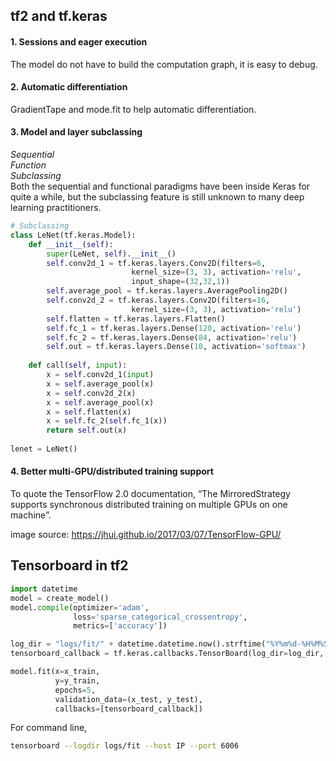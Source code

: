 ## tf2 and tf.keras  
#### 1. Sessions and eager execution  
The model do not have to build the computation graph, it is easy to debug.  
#### 2. Automatic differentiation  
GradientTape and mode.fit to help automatic differentiation.  
#### 3. Model and layer subclassing  
*Sequential*  
*Function*  
*Subclassing*  
Both the sequential and functional paradigms have been inside Keras for quite a while, but the subclassing feature is still unknown to many deep learning practitioners.  
```python
# Subclassing
class LeNet(tf.keras.Model):
    def __init__(self):
        super(LeNet, self).__init__()
        self.conv2d_1 = tf.keras.layers.Conv2D(filters=6, 
                           kernel_size=(3, 3), activation='relu', 
                           input_shape=(32,32,1))
        self.average_pool = tf.keras.layers.AveragePooling2D()
        self.conv2d_2 = tf.keras.layers.Conv2D(filters=16, 
                           kernel_size=(3, 3), activation='relu')
        self.flatten = tf.keras.layers.Flatten()
        self.fc_1 = tf.keras.layers.Dense(120, activation='relu')
        self.fc_2 = tf.keras.layers.Dense(84, activation='relu')
        self.out = tf.keras.layers.Dense(10, activation='softmax')
        
    def call(self, input):
        x = self.conv2d_1(input)
        x = self.average_pool(x)
        x = self.conv2d_2(x)
        x = self.average_pool(x)
        x = self.flatten(x)
        x = self.fc_2(self.fc_1(x))
        return self.out(x)
    
lenet = LeNet()
```
#### 4. Better multi-GPU/distributed training support  
To quote the TensorFlow 2.0 documentation, “The MirroredStrategy supports synchronous distributed training on multiple GPUs on one machine”.  

image source: https://jhui.github.io/2017/03/07/TensorFlow-GPU/  

## Tensorboard in tf2  
  
```python
import datetime
model = create_model()
model.compile(optimizer='adam',
              loss='sparse_categorical_crossentropy',
              metrics=['accuracy'])

log_dir = "logs/fit/" + datetime.datetime.now().strftime("%Y%m%d-%H%M%S")
tensorboard_callback = tf.keras.callbacks.TensorBoard(log_dir=log_dir, histogram_freq=1)

model.fit(x=x_train, 
          y=y_train, 
          epochs=5, 
          validation_data=(x_test, y_test), 
          callbacks=[tensorboard_callback])
```
  
For command line,  
```bash
tensorboard --logdir logs/fit --host IP --port 6006
```
